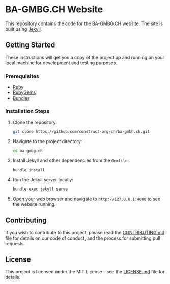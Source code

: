 # BA-GMBG.CH Website

This repository contains the code for the BA-GMBG.CH website. The site is built using [Jekyll](https://jekyllrb.com/).

## Getting Started

These instructions will get you a copy of the project up and running on your local machine for development and testing purposes.

### Prerequisites

- [Ruby](https://www.ruby-lang.org/en/)
- [RubyGems](https://rubygems.org/)
- [Bundler](https://bundler.io/)

### Installation Steps

1. Clone the repository:

    ```bash
    git clone https://github.com/construct-org-ch/ba-gmbh.ch.git
    ```

2. Navigate to the project directory:

    ```bash
    cd ba-gmbg.ch
    ```

3. Install Jekyll and other dependencies from the `Gemfile`:

    ```bash
    bundle install
    ```

4. Run the Jekyll server locally:

    ```bash
    bundle exec jekyll serve
    ```

5. Open your web browser and navigate to `http://127.0.0.1:4000` to see the website running.

## Contributing

If you wish to contribute to this project, please read the [CONTRIBUTING.md](CONTRIBUTING.md) file for details on our code of conduct, and the process for submitting pull requests.

## License

This project is licensed under the MIT License - see the [LICENSE.md](LICENSE.md) file for details.
